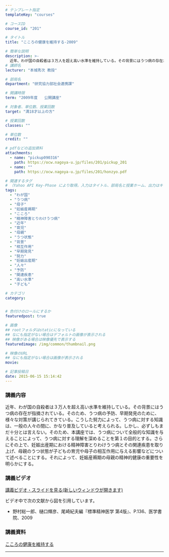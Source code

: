 ```yaml
---
# テンプレート指定
templateKey: "courses"

# コースID
course_id: "201"

# タイトル
title: "こころの健康を維持する-2009"

# 簡単な説明
description: >-
  近年、わが国の自殺者は３万人を超え高い水準を維持している。その背景にはうつ病の存在が指摘されている。そのため、うつ病の予防、早期発見のために、様々な対策が講じられてきている。こうした努力によって、うつ病に対する知識は、一般の人々の間に、かなり普及していると考えられる。しかし、必ずしもまだ十分とは言えない。そのため、本講座では、うつ病について全般的な知識を与えることによって、うつ病に対する理解を深め ....
# 講師名
lecturer: "本城秀次 教授"

# 部局名
department: "研究協力部社会連携課"

# 開講時限
term: "2009年度	公開講座"

# 対象者、単位数、授業回数
target: "満18才以上の方"

# 授業回数
classes: ""

# 単位数
credit: ""

# pdfなどの追加資料
attachments:
  - name: "pickup090316" 
    path: https://ocw.nagoya-u.jp/files/201/pickup_201
  - name: "" 
    path: https://ocw.nagoya-u.jp/files/201/honzyo.pdf

# 関連するタグ
# （Yahoo API Key-Phase により取得。入力はタイトル、部局名と授業ホーム、出力はキーフレーズ（tags））
tags:
  - "わが国"
  - "うつ病"
  - "母子"
  - "妊娠産褥期"
  - "こころ"
  - "精神障害とりわけうつ病"
  - "近年"
  - "育児"
  - "母親"
  - "うつ状態"
  - "背景"
  - "相互作用"
  - "早期発見"
  - "努力"
  - "妊娠出産期"
  - "人々"
  - "予防"
  - "関連疾患"
  - "高い水準"
  - "子ども"

# カテゴリ
category:


# 色付けのロールにするか
featuredpost: true

# 画像
## rootフォルダはstaticになっている
## なにも指定がない場合はデフォルトの画像が表示される
## 映像がある場合は映像優先で表示する
featuredimage: /img/common/thumbnail.png

# 映像のURL
## なにも指定がない場合は画像が表示される
movie: 

# 記事投稿日
date: 2015-06-15 15:14:42
---
```


### 講義内容

近年、わが国の自殺者は３万人を超え高い水準を維持している。その背景にはうつ病の存在が指摘されている。そのため、うつ病の予防、早期発見のために、様々な対策が講じられてきている。こうした努力によって、うつ病に対する知識は、一般の人々の間に、かなり普及していると考えられる。しかし、必ずしもまだ十分とは言えない。そのため、本講座では、うつ病について全般的な知識を与えることによって、うつ病に対する理解を深めることを第１の目的とする。さらにその上で、妊娠出産期における精神障害とりわけうつ病とその関連疾患を取り上げ、母親のうつ状態が子どもの育児や母子の相互作用に与える影響などについて述べることにする。それによって、妊娠産褥期の母親の精神的健康の重要性を明らかにする。














### 講義ビデオ

<a href="https://nuvideo.media.nagoya-u.ac.jp/embed/34fe343e5db827af1ca28780aaa7349ee6254fa1" target="blank">講義ビデオ・スライドを見る(新しいウィンドウが開きます)</a>

ビデオ中で次の文献から図を引用しています。

* 野村総一郎、樋口輝彦、尾崎紀夫編『標準精神医学 第4版』、P.136、医学書院、2009

### 講義資料

[こころの健康を維持する](https://ocw.nagoya-u.jp/files/201/honzyo.pdf) 









-----